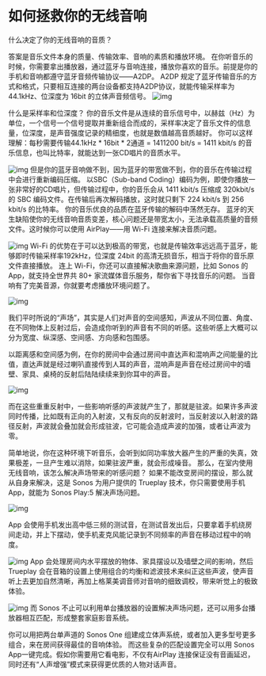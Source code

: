 # 如何拯救你的无线音响

什么决定了你的无线音响的音质？

答案是音乐文件本身的质量、传输效率、音响的素质和播放环境。 在你听音乐的时候，你需要拿出播放器，通过蓝牙与音响连接，播放你喜欢的音乐。前提是你的手机和音响都遵守蓝牙音频传输协议——A2DP。 A2DP 规定了蓝牙传输音乐的方式和格式，只要相互连接的两台设备都支持A2DP协议，就能传输采样率为44.1kHz、位深度为 16bit 的立体声音频信号。
![img](https://mmbiz.qpic.cn/mmbiz_png/U6yRaDu1NaatsFRPMJlJbP5JMROMklWXjckdBmMEa3Mk4NN6Jiah4icYwgyhm1RCHlDvzIRnsQuAAKFibSfiaxTqAA/640?wx_fmt=png)

什么是采样率和位深度？ 你的音乐文件是从连续的音乐信号中，以赫兹（Hz）为单位，一个信号一个信号提取并重新组合而成的，采样率决定了音乐文件的信息量，位深度，是声音强度记录的精细度，也就是数值越高音质越好。 你可以这样理解：每秒需要传输44.1kHz * 16bit * 2通道 = 1411200 bit/s = 1411 kbit/s 的音乐信息，也叫比特率，就能达到一张CD唱片的音质水平。

![img](https://mmbiz.qpic.cn/mmbiz_jpg/U6yRaDu1NaatsFRPMJlJbP5JMROMklWXPNDsMibOZ5EqibGRJoTApBnbia5LpWhTh3KBgXJaHmalTGh7ykBSar39Q/640?wx_fmt=jpeg)
但是你的蓝牙音响做不到，因为蓝牙的带宽做不到，你的音乐在传输过程中会进行重新编码压缩。 以SBC（Sub-band Coding）编码为例，即使你播放一张非常好的CD唱片，但传输过程中，你的音乐会从 1411 kbit/s 压缩成 320kbit/s 的 SBC 编码文件。在传输后再次解码播放，这时就只剩下 224 kbit/s 到 256 kbit/s 的比特率。 你的音乐优良的品质在蓝牙传输的解码中荡然无存。 蓝牙的天生缺陷使你的无线音响音质变差，核心问题还是带宽太小，无法承载高质量的音频文件。这时候你可以使用 AirPlay——用 Wi-Fi 连接来解决音质问题。

![img](https://mmbiz.qpic.cn/mmbiz_png/U6yRaDu1NaatsFRPMJlJbP5JMROMklWXib6O1ibUYpZV3wEP00jJfRUwRxBdcYCTaTaH3KBfGYCjFnOGsXI0oeIg/640?wx_fmt=png)
Wi-Fi 的优势在于可以达到极高的带宽，也就是传输效率远远高于蓝牙，能够即时传输采样率192kHz，位深度 24bit 的高清无损音乐，相当于将你的音乐原文件直接播放。 连上 Wi-Fi，你还可以直接解决歌曲来源问题，比如 Sonos 的 App，就支持全世界共 80+ 家流媒体音乐服务，帮你省下寻找音乐的问题。 当音响有了完美音源，你就要考虑播放环境问题了。

![img](https://mmbiz.qpic.cn/mmbiz_png/U6yRaDu1NaatsFRPMJlJbP5JMROMklWX2DBtUB0rFrlFzZaciaEjWYOmJhYpwJ2vZ1mCJgeIQ8va32Mceslby0g/640?wx_fmt=png)

我们平时所说的“声场”，其实是人们对声音的空间感知，声波从不同位置、角度、在不同物体上反射过后，会造成你听到的声音有不同的听感。这些听感上大概可以分为宽度、纵深感、空间感、方向感和包围感。

以距离感和空间感为例，在你的房间中会通过房间中直达声和混响声之间能量的比值，直达声就是经过喇叭直接传到人耳的声音，混响声是声音在经过房间中的墙壁、家具、桌椅的反射后陆陆续续来到你耳中的声音。

![img](https://mmbiz.qpic.cn/mmbiz_jpg/U6yRaDu1NaatsFRPMJlJbP5JMROMklWXKOQjGyQsP8Iz1OZuoORtjLJHqMwREq2a0DSbibyxNq35Fzaaaicc8PtQ/640?wx_fmt=jpeg)

而在这些重重反射中，一些影响听感的声波就产生了，那就是驻波。如果许多声波同时传播，比如既有正向的入射波，又有反向的反射波时，当反射波以入射波的路径反射，声波就会叠加就会形成驻波，它可能会造成声波的加强，或者让声波为零。

简单地说，你在这种环境下听音乐，会听到如同功率放大器产生的严重的失真，效果极差，一旦产生难以消除，如果驻波严重，就会形成噪音。 那么，在室内使用无线音响，该怎么解决声场带来的听感问题？ 如果不能改变房间的摆设，那么就从自身来解决，这是 Sonos 为用户提供的 Trueplay 技术，你只需要使用手机 App，就能为 Sonos Play:5 解决声场问题。 

![img](https://mmbiz.qpic.cn/mmbiz_png/U6yRaDu1NaatsFRPMJlJbP5JMROMklWXicCiayQmAWRhccjEmLdIHcc95wwnVLXEeDfTyjIoWkOs8ULKRXGfa08g/640?wx_fmt=png)

App 会使用手机发出高中低三频的测试音，在测试音发出后，只要拿着手机绕房间走动，并上下摆动，使手机麦克风能记录到不同频率的声音在移动过程中的响度。

![img](https://mmbiz.qpic.cn/mmbiz_png/U6yRaDu1NaatsFRPMJlJbP5JMROMklWXbEqsXuCicjSOGZ9TGWYuvfXHbU4RrnajlSabPZGva1icFfPSRW6GEoBA/640?wx_fmt=png)
App 会处理房间内水平摆放的物体、家具摆设以及墙壁之间的影响，然后 Trueplay 会在音箱的设置上使用组合的均衡和滤波技术来纠正这些声波，使声音听上去更加自然清晰，再加上格莱美调音师对音响的细致调校，带来听觉上的极致体验。

![img](https://mmbiz.qpic.cn/mmbiz_jpg/U6yRaDu1NaatsFRPMJlJbP5JMROMklWXiaKugUxb3TZibnUicZmYNEAayMPPr1rh8OBJvq0iagBl2yMKMhkOfuSNcA/640?wx_fmt=jpeg)
而 Sonos 不止可以利用单台播放器的设置解决声场问题，还可以用多台播放器相互匹配，形成整套家庭影音系统。

你可以用把两台单声道的 Sonos One 组建成立体声系统，或者加入更多型号更多组合，来在房间获得最佳的音响体验。 而这些复杂的匹配设置完全可以用 Sonos App一键完成。假如你需要用它看电影，不仅有AirPlay 连接保证没有音画延迟，同时还有“人声增强”模式来获得更优质的人物对话声音。